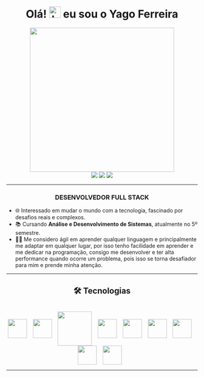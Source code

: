 <h1 align="center">Olá! <img src="https://raw.githubusercontent.com/kaueMarques/kaueMarques/master/hi.gif" height="30" alt="hand saying ola"width="30px" alt="hand_saying_ hi"> eu sou o Yago Ferreira</h1>

<div align="center">
   <img height="380em" src="https://user-images.githubusercontent.com/103700322/202863310-a26baa0c-10a4-4534-9d34-73fe14005c7a.gif"/>
</div>

<div align="center">
   <a href="https://www.linkedin.com/in/yago-ferreira-530a46237/" target="_blank"><img src="https://img.shields.io/badge/-LinkedIn-%230077B5?style=for-the-badge&logo=linkedin&logoColor=white" target="_blank"></a>
   <a href="https://mail.google.com/mail/u/0/?tab=rm&ogbl#inbox" target="_blank"><img src="https://img.shields.io/badge/Gmail-D14836?style=for-the-badge&logo=gmail&logoColor=white"></a>
   <a href="https://wa.me/5561981843371" target="_blank"><img src="https://img.shields.io/badge/WhatsApp-25D366?style=for-the-badge&logo=whatsapp&logoColor=white"></a>
</div>

***

<div align="center">
   <h3> DESENVOLVEDOR FULL STACK </h3>
</div>

- 🌐 Interessado em mudar o mundo com a tecnologia, fascinado por desafios reais e complexos.
- 📚 Cursando **Análise e Desenvolvimento de Sistemas**, atualmente no 5º semestre.
- 👨‍💻 Me considero ágil em aprender qualquer linguagem e principalmente me adaptar em qualquer lugar, por isso tenho facilidade em aprender e me dedicar na programação, consigo me desenvolver e ter alta performance quando ocorre um problema, pois isso se torna desafiador para mim e prende minha atenção.

***

<div align="center">
   <h2> 🛠 Tecnologias</h2>
</div>

<div style="display: inline_block" align="center"><br/>
    <img align="center" width="50px" src="https://cdn.jsdelivr.net/gh/devicons/devicon/icons/javascript/javascript-plain.svg" />&nbsp &nbsp
    <img align="center" width="50px" src="https://cdn.jsdelivr.net/gh/devicons/devicon/icons/typescript/typescript-original.svg" />&nbsp &nbsp
    <img align="center" width="90px" src="https://cdn.jsdelivr.net/gh/devicons/devicon/icons/nodejs/nodejs-original-wordmark.svg" />&nbsp &nbsp
    <img align="center" width="50px" src="https://cdn.jsdelivr.net/gh/devicons/devicon/icons/angularjs/angularjs-plain.svg" />&nbsp &nbsp
    <img align="center" width="50px" src="https://cdn.jsdelivr.net/gh/devicons/devicon/icons/react/react-original.svg" />&nbsp &nbsp
    <img align="center" width="50px" src="https://cdn.jsdelivr.net/gh/devicons/devicon/icons/python/python-original.svg" />&nbsp &nbsp
    <img align="center" width="50px" src="https://cdn.jsdelivr.net/gh/devicons/devicon/icons/git/git-original.svg" />&nbsp &nbsp
    <img align="center" width="50px" src="https://cdn.jsdelivr.net/gh/devicons/devicon/icons/mysql/mysql-original-wordmark.svg" />&nbsp &nbsp
    <img align="center" width="50px" src="https://cdn.jsdelivr.net/gh/devicons/devicon/icons/npm/npm-original-wordmark.svg" />&nbsp &nbsp
</div>

***
